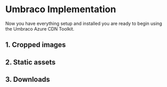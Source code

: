 # Umbraco Implementation #

Now you have everything setup and installed you are ready to begin using the Umbraco Azure CDN Toolkit.

## 1. Cropped images ##

## 2. Static assets ##

## 3. Downloads ##